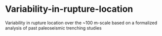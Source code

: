 # Variability-in-rupture-location
Variability in rupture location over the ~100 m-scale based on a formalized analysis of past paleoseismic trenching studies
